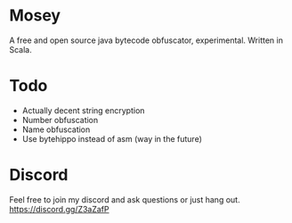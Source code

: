 # Mosey
A free and open source java bytecode obfuscator, experimental.
Written in Scala.

# Todo
- Actually decent string encryption
- Number obfuscation
- Name obfuscation
- Use bytehippo instead of asm (way in the future)

# Discord
Feel free to join my discord and ask questions or just hang out.
https://discord.gg/Z3aZafP
